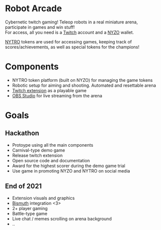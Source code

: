 # Robot Arcade
Cybernetic twitch gaming! Teleop robots in a real miniature arena, participate in games and win stuff!  
For access, all you need is a [Twitch](https://www.twitch.tv/) account and a [NYZO](https://github.com/n-y-z-o) wallet. 

[NYTRO](https://github.com/Open-Nyzo/Project-Nytro) tokens are used for accessing games, keeping track of scores/achievements, as well as special tokens for the champions!  

# Components
* NYTRO token platform (built on NYZO) for managing the game tokens
* Robotic setup for aiming and shooting. Automated and resettable arena
* [Twitch extension](https://www.twitch.tv/p/extensions/) as a playable game
* [OBS Studio](https://obsproject.com/) for live streaming from the arena

# Goals
## Hackathon
* Protoype using all the main components
* Carnival-type demo game
* Release twitch extension
* Open source code and documentation
* Award for the highest scorer during the demo game trial
* Use game in promoting NYZO and NYTRO on social media

## End of 2021  
* Extension visuals and graphics
* [Bismuth](https://bismuthplatform.com/) integration <3>
* 2+ player gaming
* Battle-type game
* Live chat / memes scrolling on arena background
* ..
